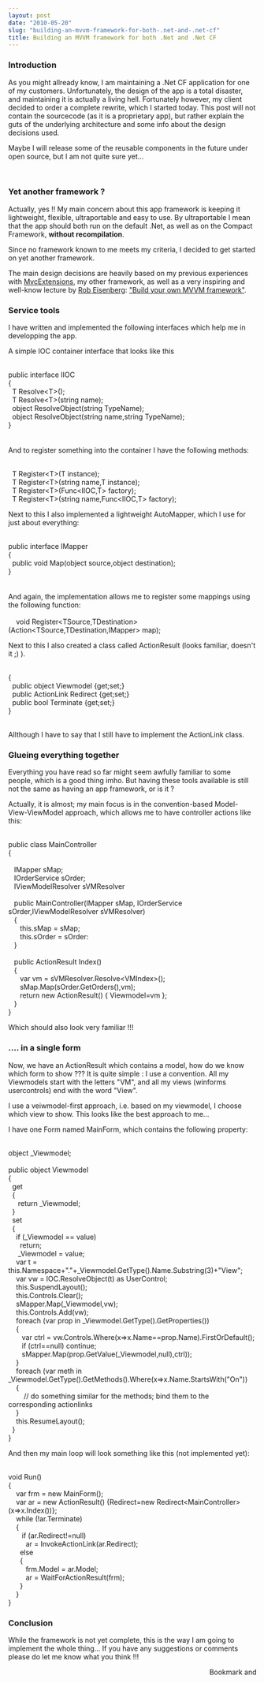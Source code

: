 ```yaml
---
layout: post
date: "2010-05-20"
slug: "building-an-mvvm-framework-for-both-.net-and-.net-cf"
title: Building an MVVM framework for both .Net and .Net CF
---
```


<h3>Introduction</h3>
<p>As you might allready know, I am maintaining a .Net CF application for one of my customers. Unfortunately, the design of the app is a total disaster, and maintaining it is actually a living hell. Fortunately however, my client decided to order a complete rewrite, which I started today. This post will not contain the sourcecode (as it is a proprietary app), but rather explain the guts of the underlying architecture and some info about the design decisions used.</p>
<p>Maybe I will release some of the reusable components in the future under open source, but I am not quite sure yet...</p>
<p>&nbsp;</p>
<h3>Yet another framework ?</h3>
<p>Actually, yes !! My main concern about this app framework is keeping it lightweight, flexible, ultraportable and easy to use. By ultraportable I mean that the app should both run on the default .Net, as well as on the Compact Framework, <strong>without recompilation</strong>.</p>
<p>Since no framework known to me meets my criteria, I decided to get started on yet another framework.</p>
<p>The main design decisions are heavily based on my previous experiences with <a href="http://github.com/tojans/mvcextensions" target="_blank">MvcExtensions</a>, my other framework, as well as a very inspiring and well-know lecture by <a href="http://devlicio.us/blogs/rob_eisenberg/default.aspx" target="_blank">Rob Eisenberg</a>: <a href="http://live.visitmix.com/MIX10/Sessions/EX15" target="_blank">"Build your own MVVM framework"</a>.</p>
<p></p>
<h3>Service tools<br /></h3>
<p>I have written and implemented the following interfaces which help me in developping the app.</p>
<p>A simple IOC container interface that looks like this</p>
<p><div class="code">
<br /><span class="kwrd">public</span> <span class="kwrd">interface</span> IIOC<br />{<br />&nbsp; T Resolve&lt;T&gt;();<br />&nbsp; T Resolve&lt;T&gt;(<span class="kwrd">string</span> name);<br />&nbsp; <span class="kwrd">object</span> ResolveObject(<span class="kwrd">string</span> TypeName);<br /> &nbsp; <span class="kwrd">object</span> ResolveObject(<span class="kwrd">string</span> name,<span class="kwrd">string</span> TypeName);<br /> }<br /></div><br /><br />And to register something into the container I have the following methods:</p>
<p><div class="code">
<br /> &nbsp; T Register&lt;T&gt;(T instance);<br /> &nbsp; T Register&lt;T&gt;(<span class="kwrd">string</span> name,T instance);<br />&nbsp; T Register&lt;T&gt;(Func&lt;IIOC,T&gt; factory);<br /> &nbsp; T Register&lt;T&gt;(<span class="kwrd">string</span> name,Func&lt;IIOC,T&gt; factory);<br /> </div></p>
<p>Next to this I also implemented a lightweight AutoMapper, which I use for just about everything:</p>
<p><div class="code">
<br /><span class="kwrd">public</span> <span class="kwrd">interface</span> IMapper<br />{<br />&nbsp; <span class="kwrd">public</span> <span class="kwrd">void</span> Map(<span class="kwrd">object</span> source,<span class="kwrd">object</span> destination);<br />}<br /></div><br /><br />And again, the implementation allows me to register some mappings using the following function:<br /><div class="code">
<br />&nbsp;&nbsp;&nbsp; <span class="kwrd">void</span> Register&lt;TSource,TDestination&gt;(Action&lt;TSource,TDestination,IMapper&gt; map);<br /></div></p>
<p>Next to this I also created a class called ActionResult (looks familiar, doesn't it ;) ).</p>
<p><div class="code">
<br />{<br />&nbsp; <span class="kwrd">public</span> <span class="kwrd">object</span> Viewmodel {get;set;}<br />&nbsp; <span class="kwrd">public</span> ActionLink Redirect {get;set;}<br />&nbsp; <span class="kwrd">public</span> <span class="kwrd">bool</span> Terminate {get;set;}<br />}<br /><br /></div></p>
<p>Allthough I have to say that I still have to implement the ActionLink class.</p>
<h3>Glueing everything together</h3>
<p>Everything you have read so far might seem awfully familiar to some people, which is a good thing imho. But having these tools available is still not the same as having an app framework, or is it ?</p>
<p>Actually, it is almost; my main focus is in the convention-based Model-View-ViewModel approach, which allows me to have controller actions like this:</p>
<p><div class="code">
<br /><span class="kwrd">public</span> <span class="kwrd">class</span> MainController<br />{<br /><br />&nbsp;&nbsp; IMapper sMap;<br />&nbsp;&nbsp; IOrderService sOrder;<br />&nbsp;&nbsp; IViewModelResolver sVMResolver<br /><br />&nbsp;&nbsp; <span class="kwrd">public</span> MainController(IMapper sMap, IOrderService sOrder,IViewModelResolver sVMResolver)<br />&nbsp;&nbsp; {<br />&nbsp;&nbsp;&nbsp;&nbsp;&nbsp; <span class="kwrd">this</span>.sMap = sMap;<br />&nbsp;&nbsp;&nbsp;&nbsp;&nbsp; <span class="kwrd">this</span>.sOrder = sOrder:<br />&nbsp;&nbsp; }<br /><br />&nbsp;&nbsp; <span class="kwrd">public</span> ActionResult Index()<br />&nbsp;&nbsp; {<br />&nbsp; &nbsp; &nbsp; var vm = sVMResolver.Resolve&lt;VMIndex&gt;();<br />&nbsp; &nbsp; &nbsp; sMap.Map(sOrder.GetOrders(),vm);<br />&nbsp; &nbsp; &nbsp; <span class="kwrd">return</span> <span class="kwrd">new</span> ActionResult() { Viewmodel=vm }; &nbsp;&nbsp; <br />&nbsp;&nbsp; }<br />}<br /></div></p>
<p>Which should also look very familiar !!!</p>
<h3>.... in a single form</h3>
<p>Now, we have an ActionResult which contains a model, how do we know which form to show ??? It is quite simple : I use a convention. All my Viewmodels start with the letters "VM", and all my views (winforms usercontrols) end with the word "View".</p>
<p>I use a veiwmodel-first approach, i.e. based on my viewmodel, I choose which view to show. This looks like the best approach to me...</p>
<p>I have one Form named MainForm, which contains the following property:</p>
<p><div class="code">
<br /><span class="kwrd">object</span> _Viewmodel;<br /><br /><span class="kwrd">public</span> <span class="kwrd">object</span> Viewmodel<br />{<br />&nbsp; get<br />&nbsp; {<br />&nbsp;&nbsp;&nbsp;&nbsp; <span class="kwrd">return</span> _Viewmodel;<br />&nbsp; }<br />&nbsp; set<br /> &nbsp; {<br />&nbsp;&nbsp;&nbsp; <span class="kwrd">if</span> (_Viewmodel == <span class="kwrd">value</span>)<br />&nbsp;&nbsp;&nbsp;&nbsp;&nbsp; <span class="kwrd">return</span>;<br />&nbsp; &nbsp;&nbsp; _Viewmodel = <span class="kwrd">value</span>;&nbsp;&nbsp;&nbsp;&nbsp; <br />&nbsp;&nbsp;&nbsp; var t = <span class="kwrd">this</span>.Namespace+<span class="str">"."</span>+_Viewmodel.GetType().Name.Substring(3)+<span class="str">"View"</span>;<br />&nbsp;&nbsp;&nbsp; var vw = IOC.ResolveObject(t) <span class="kwrd">as</span> UserControl;&nbsp; <br />&nbsp;&nbsp;&nbsp; <span class="kwrd">this</span>.SuspendLayout();<br />&nbsp;&nbsp;&nbsp; <span class="kwrd">this</span>.Controls.Clear();<br />&nbsp;&nbsp;&nbsp; sMapper.Map(_Viewmodel,vw);<br />&nbsp;&nbsp;&nbsp; <span class="kwrd">this</span>.Controls.Add(vw);<br />&nbsp;&nbsp;&nbsp; <span class="kwrd">foreach</span> (var prop <span class="kwrd">in</span> _Viewmodel.GetType().GetProperties())<br />&nbsp;&nbsp;&nbsp; {<br />&nbsp;&nbsp;&nbsp;&nbsp;&nbsp;&nbsp; var ctrl = vw.Controls.Where(x=&gt;x.Name==prop.Name).FirstOrDefault();<br />&nbsp;&nbsp;&nbsp;&nbsp;&nbsp;&nbsp; <span class="kwrd">if</span> (ctrl==<span class="kwrd">null</span>) <span class="kwrd">continue</span>;<br />&nbsp;&nbsp;&nbsp;&nbsp;&nbsp;&nbsp; sMapper.Map(prop.GetValue(_Viewmodel,<span class="kwrd">null</span>),ctrl));<br />&nbsp;&nbsp;&nbsp; }<br />&nbsp;&nbsp;&nbsp; <span class="kwrd">foreach</span> (var meth <span class="kwrd">in</span> _Viewmodel.GetType().GetMethods().Where(x=&gt;x.Name.StartsWith(<span class="str">"On"</span>))<br />&nbsp;&nbsp;&nbsp; {<br />&nbsp;&nbsp;&nbsp;&nbsp;&nbsp;&nbsp;&nbsp; // <span class="kwrd">do</span> something similar <span class="kwrd">for</span> the methods; bind them to the corresponding actionlinks<br />&nbsp;&nbsp;&nbsp; }<br />&nbsp;&nbsp;&nbsp; <span class="kwrd">this</span>.ResumeLayout();<br />&nbsp; }<br /> }<br /></div></p>
<p>And then my main loop will look something like this (not implemented yet):</p>
<p><div class="code">
<br /><span class="kwrd">void</span> Run()<br />{<br />&nbsp;&nbsp;&nbsp; var frm = <span class="kwrd">new</span> MainForm();<br />&nbsp;&nbsp;&nbsp; var ar = <span class="kwrd">new</span> ActionResult() {Redirect=<span class="kwrd">new</span> Redirect&lt;MainController&gt;(x=&gt;x.Index())};<br />&nbsp;&nbsp;&nbsp; <span class="kwrd">while</span> (!ar.Terminate)<br />&nbsp;&nbsp;&nbsp; {<br />&nbsp;&nbsp;&nbsp;&nbsp;&nbsp;&nbsp; <span class="kwrd">if</span> (ar.Redirect!=<span class="kwrd">null</span>)<br />&nbsp;&nbsp;&nbsp;&nbsp;&nbsp;&nbsp;&nbsp;&nbsp; ar = InvokeActionLink(ar.Redirect);<br />&nbsp;&nbsp;&nbsp;&nbsp;&nbsp; <span class="kwrd">else</span>&nbsp;&nbsp;&nbsp; <br />&nbsp;&nbsp;&nbsp;&nbsp;&nbsp; {<br />&nbsp;&nbsp;&nbsp;&nbsp;&nbsp;&nbsp;&nbsp;&nbsp; frm.Model = ar.Model;<br />&nbsp;&nbsp;&nbsp;&nbsp;&nbsp;&nbsp;&nbsp;&nbsp; ar = WaitForActionResult(frm);<br />&nbsp;&nbsp;&nbsp;&nbsp;&nbsp; }<br />&nbsp;&nbsp;&nbsp; }<br />}<br /></div></p>
<h3>Conclusion</h3>
<p>While the framework is not yet complete, this is the way I am going to implement the whole thing... If you have any suggestions or comments please do let me know what you think !!!</p><div style="text-align:right"><a class="addthis_button" href="http://www.addthis.com/bookmark.php?v=250&amp;pub=xa-4aec37702e3161d4"><img src="http://s7.addthis.com/static/btn/v2/lg-share-en.gif" width="125" height="16" alt="Bookmark and Share" style="border:0"/></a><script type="text/javascript" src="http://s7.addthis.com/js/250/addthis_widget.js#pub=xa-4aec37702e3161d4"></script></div>
